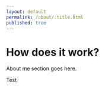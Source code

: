 ```yaml
---
layout: default
permalink: /about/:title.html
published: true
---
```

# How does it work?

About me section goes here.

Test


